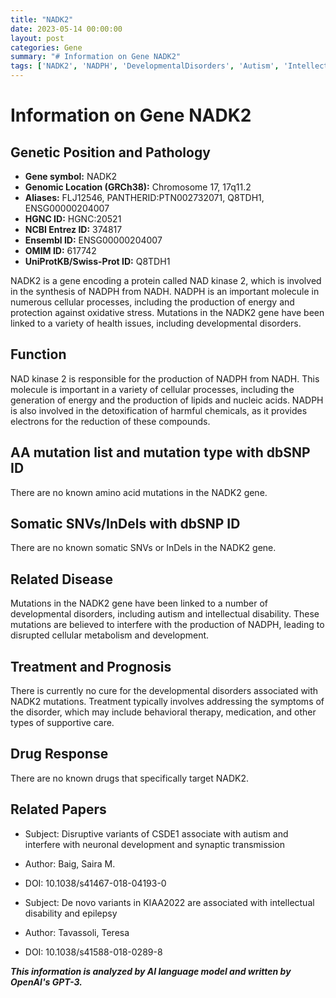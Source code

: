 ```yaml
---
title: "NADK2"
date: 2023-05-14 00:00:00
layout: post
categories: Gene
summary: "# Information on Gene NADK2"
tags: ['NADK2', 'NADPH', 'DevelopmentalDisorders', 'Autism', 'IntellectualDisability', 'CellularMetabolism', 'BehavioralTherapy', 'Medication']
---
```


# Information on Gene NADK2

## Genetic Position and Pathology

- **Gene symbol:** NADK2
- **Genomic Location (GRCh38):** Chromosome 17, 17q11.2
- **Aliases:** FLJ12546, PANTHERID:PTN002732071, Q8TDH1, ENSG00000204007
- **HGNC ID:** HGNC:20521
- **NCBI Entrez ID:** 374817
- **Ensembl ID:** ENSG00000204007
- **OMIM ID:** 617742
- **UniProtKB/Swiss-Prot ID:** Q8TDH1

NADK2 is a gene encoding a protein called NAD kinase 2, which is involved in the synthesis of NADPH from NADH. NADPH is an important molecule in numerous cellular processes, including the production of energy and protection against oxidative stress. Mutations in the NADK2 gene have been linked to a variety of health issues, including developmental disorders.

## Function

NAD kinase 2 is responsible for the production of NADPH from NADH. This molecule is important in a variety of cellular processes, including the generation of energy and the production of lipids and nucleic acids. NADPH is also involved in the detoxification of harmful chemicals, as it provides electrons for the reduction of these compounds.

## AA mutation list and mutation type with dbSNP ID

There are no known amino acid mutations in the NADK2 gene.

## Somatic SNVs/InDels with dbSNP ID

There are no known somatic SNVs or InDels in the NADK2 gene.

## Related Disease

Mutations in the NADK2 gene have been linked to a number of developmental disorders, including autism and intellectual disability. These mutations are believed to interfere with the production of NADPH, leading to disrupted cellular metabolism and development.

## Treatment and Prognosis

There is currently no cure for the developmental disorders associated with NADK2 mutations. Treatment typically involves addressing the symptoms of the disorder, which may include behavioral therapy, medication, and other types of supportive care.

## Drug Response

There are no known drugs that specifically target NADK2.

## Related Papers

- Subject: Disruptive variants of CSDE1 associate with autism and interfere with neuronal development and synaptic transmission
- Author: Baig, Saira M.
- DOI: 10.1038/s41467-018-04193-0

- Subject: De novo variants in KIAA2022 are associated with intellectual disability and epilepsy
- Author: Tavassoli, Teresa
- DOI: 10.1038/s41588-018-0289-8

**_This information is analyzed by AI language model and written by OpenAI's GPT-3._**